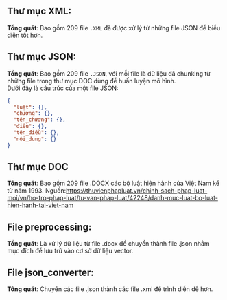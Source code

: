 ## Thư mục XML:
**Tổng quát**: Bao gồm 209 file `.XML` đã được xử lý từ những file JSON để biểu diễn tốt hơn.

## Thư mục JSON:
**Tổng quát**: Bao gồm 209 file `.JSON`, với mỗi file là dữ liệu đã chunking từ những file trong thư mục DOC dùng để huấn luyện mô hình.  
Dưới đây là cấu trúc của một file JSON:

```json
{
  "luật": {},
  "chương": {},
  "tên_chương": {},
  "điều": {},
  "tên_điều": {},
  "nội_dung": {}
}
```
## Thư mục DOC
**Tổng quát**: Bao gồm 209 file .DOCX các bộ luật hiện hành của Việt Nam kể từ năm 1993.
Nguồn:https://thuvienphapluat.vn/chinh-sach-phap-luat-moi/vn/ho-tro-phap-luat/tu-van-phap-luat/42248/danh-muc-luat-bo-luat-hien-hanh-tai-viet-nam

## File preprocessing: 
**Tổng quát**: Là xử lý dữ liệu từ file .docx để chuyển thành file .json nhằm mục đích để lưu trữ vào cơ sở dữ liệu vector.

## File json_converter: 
**Tổng quát**: Chuyển các file .json thành các file .xml để trình diễn dễ hơn.
